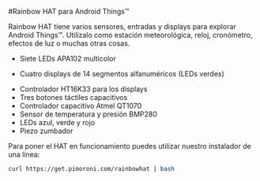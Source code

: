 <!--
---
name: Rainbow HAT
class: board
type: cap,display,led,multi,sensor
formfactor: HAT
manufacturer: Pimoroni
description: Sensors and IO for Android Things
url: http://blog.pimoroni.com/android-things-launch/
github: https://github.com/pimoroni/rainbow-hat
buy: https://shop.pimoroni.com/products/rainbow-hat-for-android-things
image: 'rainbow-hat.png'
pincount: 40
eeprom: yes
power:
  '1':
  '2':
  '17':
ground:
  '9':
  '25':
  '30':
  '39':
pin:
  '3':
    mode: i2c
  '5':
    mode: i2c
  '19':
    mode: spi
  '21':
    mode: spi
  '23':
    mode: spi
  '24':
    mode: spi
  '33':
    name: Buzzer
    mode: pwm
  '31':
    name: Red/Left LED
    mode: output
    active: high
  '35':
    name: Green/Middle LED
    mode: output
    active: high
  '37':
    name: Blue/Right LED
    mode: output
    active: high
  '40':
    name: Touch A
    mode: input
    active: low
  '38':
    name: Touch B
    mode: input
    active: low
  '36':
    name: Touch C
    mode: input
    active: low
i2c:
  '0x70':
    name: Matrix Driver
    device: HT16K33
  '0x77':
    name: Barometer
    device: BMP280
-->
#Rainbow HAT para Android Things™

Rainbow HAT tiene varios sensores, entradas y displays para explorar Android Things™. Utilízalo como estación meteorológica, reloj, cronómetro, efectos de luz o muchas otras cosas.

* Siete LEDs APA102 multicolor
+ Cuatro displays de 14 segmentos alfanuméricos (LEDs verdes)
* Controlador HT16K33 para los displays
* Tres botones táctiles capacitivos
* Controlador capacitivo Atmel QT1070
* Sensor de temperatura y presión BMP280
* LEDs azul, verde y rojo
* Piezo zumbador

Para poner el HAT en funcionamiento puedes utilizar nuestro instalador de una línea:

```bash
curl https://get.pimoroni.com/rainbowhat | bash
```
